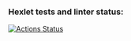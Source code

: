 ### Hexlet tests and linter status:
[![Actions Status](https://github.com/Apllessw/frontend-project-44/actions/workflows/hexlet-check.yml/badge.svg)](https://github.com/Apllessw/frontend-project-44/actions)